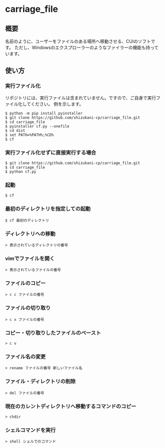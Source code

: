 # carriage_file
## 概要
名前のように、ユーザーをファイルのある場所へ移動させる、CUIのソフトです。
ただし、Windowsのエクスプローラーのようなファイラーの機能も持っています。
## 使い方
### 実行ファイル化
リポジトリには、実行ファイルは含まれていません。ですので、ご自身で実行ファイル化してください。
例を示します。
```shell
$ python -m pip install pyinstaller
$ git clone https://github.com/shizukani-cp/carriage_file.git
$ cd carriage_file
$ pyinstaller cf.py --onefile
$ cd dist
$ set PATH=%PATH%;%CD%
$ cf
```
### 実行ファイル化せずに直接実行する場合
```shell
$ git clone https://github.com/shizukani-cp/carriage_file.git
$ cd carriage_file
$ python cf.py
```
### 起動
```shell
$ cf
```
### 最初のディレクトリを指定しての起動
```shell
$ cf 最初のディレクトリ
```
### ディレクトリへの移動
```
> 表示されているディレクトリの番号
```
### vimでファイルを開く
```
> 表示されているファイルの番号
```
### ファイルのコピー
```
> c c ファイルの番号
```
### ファイルの切り取り
```
> c x ファイルの番号
```
### コピー・切り取りしたファイルのペースト
```
> c v
```
### ファイル名の変更
```
> rename ファイルの番号 新しいファイル名
```
### ファイル・ディレクトリの削除
```
> del ファイルの番号
```
### 現在のカレントディレクトリへ移動するコマンドのコピー
```
> chdir
```
### シェルコマンドを実行
```
> shell シェルでのコマンド
```